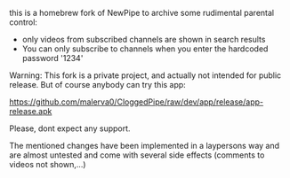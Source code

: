 this is a homebrew fork of NewPipe to archive some rudimental parental control:

- only videos from subscribed channels are shown in search results
- You can only subscribe to channels when you enter the hardcoded password '1234'

Warning:
  This fork is a private project, and actually not intended for public release. But of course anybody can try this app:

  https://github.com/malerva0/CloggedPipe/raw/dev/app/release/app-release.apk
  
  Please, dont expect any support.
  
  The mentioned changes have been implemented in a laypersons way and are almost untested and come with several side effects (comments to videos not shown,...)

  
